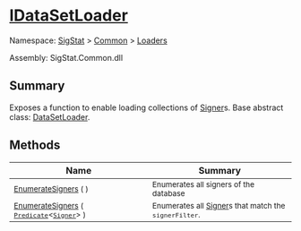 # [IDataSetLoader](./IDataSetLoader.md)

Namespace: [SigStat]() > [Common](./../README.md) > [Loaders](./README.md)

Assembly: SigStat.Common.dll

## Summary
Exposes a function to enable loading collections of [Signer](../../SigStat/Common/Signer.md)s.  Base abstract class: [DataSetLoader](../../SigStat/Common/Loaders/DataSetLoader.md).

## Methods

| Name<div><a href="#"><img width=400></a></div> | Summary<div><a href="#"><img width=475></a></div> | 
| --- | --- | 
| <sub>[EnumerateSigners](./Methods/IDataSetLoader--EnumerateSigners.md) (  )</sub> | <sub>Enumerates all signers of the database</sub> | 
| <sub>[EnumerateSigners](./Methods/IDataSetLoader--EnumerateSigners.md) ( [`Predicate`](https://docs.microsoft.com/en-us/dotnet/api/System.Predicate-1)\<[`Signer`](./../Signer.md)> )</sub> | <sub>Enumerates all [Signer](../../SigStat/Common/Signer.md)s that match the `signerFilter`.</sub> | 



